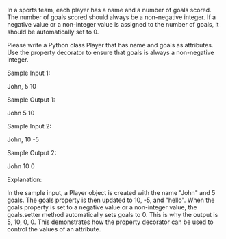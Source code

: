 In a sports team, each player has a name and a number of goals scored. The number of goals scored should always be a non-negative integer. If a negative value or a non-integer value is assigned to the number of goals, it should be automatically set to 0.

Please write a Python class Player that has name and goals as attributes. Use the property decorator to ensure that goals is always a non-negative integer.

Sample Input 1:

John, 5
10

Sample Output 1:

John
5
10

Sample Input 2:

John, 10
-5

Sample Output 2:

John
10
0

Explanation:

In the sample input, a Player object is created with the name "John" and 5 goals. The goals property is then updated to 10, -5, and "hello". When the goals property is set to a negative value or a non-integer value, the goals.setter method automatically sets goals to 0. This is why the output is 5, 10, 0, 0. This demonstrates how the property decorator can be used to control the values of an attribute.